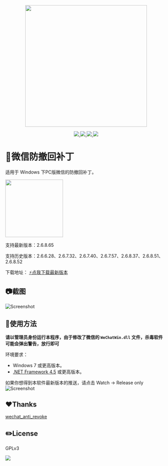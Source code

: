 
<p align="center">
	<a><img width="380px" src="https://raw.githubusercontent.com/huiyadanli/RevokeMsgPatcher/master/Images/logo.jpg"/></a>
</p>
<p align="center">
	<a href="https://www.microsoft.com/download/details.aspx?id=30653">
		<img src="https://img.shields.io/badge/platform-windows-lightgrey.svg?style=flat-square"/>
	</a>
	<a href="https://github.com/huiyadanli/RevokeMsgPatcher/releases">
		<img src="https://img.shields.io/github/downloads/huiyadanli/RevokeMsgPatcher/total.svg?style=flat-squares"/>
	</a>
	<a href="http://hits.dwyl.io/huiyadanli/RevokeMsgPatcher">
		<img src="http://hits.dwyl.io/huiyadanli/RevokeMsgPatcher.svg"/>
	</a>
	<a href="https://ci.appveyor.com/project/huiyadanli/RevokeMsgPatcher">
		<img src="https://img.shields.io/appveyor/ci/huiyadanli/RevokeMsgPatcher.svg?style=flat-square"/>
	</a>
</p>

# :eyes:微信防撤回补丁
适用于 Windows 下PC版微信的防撤回补丁。

<img width="180px" src="https://raw.githubusercontent.com/huiyadanli/RevokeMsgPatcher/master/Images/revoke.jpg"/>

支持最新版本：2.6.8.65

支持历史版本：2.6.6.28、2.6.7.32、2.6.7.40、2.6.7.57、2.6.8.37、2.6.8.51、2.6.8.52

下载地址：
[:zap:点我下载最新版本](https://github.com/huiyadanli/RevokeMsgPatcher/releases/download/0.3/RevokeMsgPatcher.v0.3.zip)

## :camera:截图
![Screenshot](https://raw.githubusercontent.com/huiyadanli/RevokeMsgPatcher/master/Images/screenshot.png)

## :book:使用方法

**请以管理员身份运行本程序，由于修改了微信的 `WeChatWin.dll` 文件，杀毒软件可能会弹出警告，放行即可**

环境要求：

* Windows 7 或更高版本。
* [.NET Framework 4.5](https://www.microsoft.com/zh-cn/download/details.aspx?id=30653) 或更高版本。



如果你想得到本软件最新版本的推送，请点击 Watch -> Release only
![Screenshot](https://raw.githubusercontent.com/huiyadanli/RevokeMsgPatcher/master/Images/watch_release.png)

## :heart:Thanks
[wechat_anti_revoke](https://github.com/36huo/wechat_anti_revoke)

## :pencil2:License
GPLv3

![](https://raw.githubusercontent.com/huiyadanli/RevokeMsgPatcher/master/Images/give_a_star.png)
